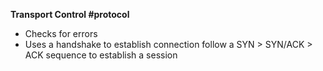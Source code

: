 **Transport Control #protocol** 
- Checks for errors
- Uses a handshake to establish connection
 follow a SYN > SYN/ACK > ACK sequence to establish a session